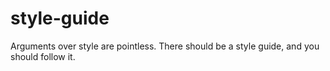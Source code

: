 style-guide
===========

Arguments over style are pointless. There should be a style guide, and you should follow it.
